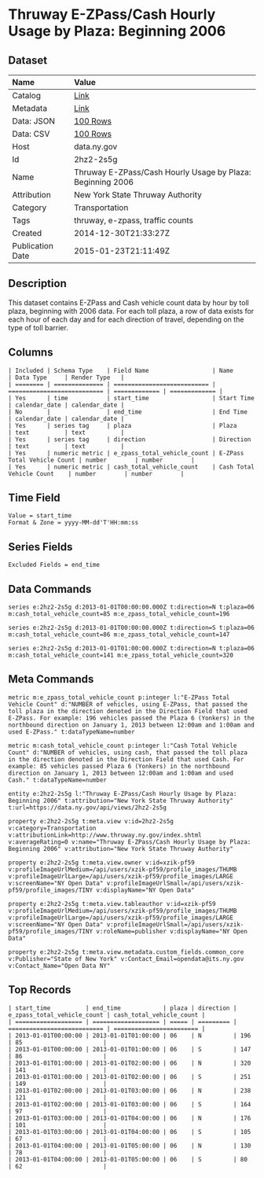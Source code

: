 # Thruway E-ZPass/Cash Hourly Usage by Plaza: Beginning 2006

## Dataset

| Name | Value |
| :--- | :---- |
| Catalog | [Link](https://catalog.data.gov/dataset/thruway-e-zpass-cash-hourly-usage-by-plaza-beginning-2006) |
| Metadata | [Link](https://data.ny.gov/api/views/2hz2-2s5g) |
| Data: JSON | [100 Rows](https://data.ny.gov/api/views/2hz2-2s5g/rows.json?max_rows=100) |
| Data: CSV | [100 Rows](https://data.ny.gov/api/views/2hz2-2s5g/rows.csv?max_rows=100) |
| Host | data.ny.gov |
| Id | 2hz2-2s5g |
| Name | Thruway E-ZPass/Cash Hourly Usage by Plaza: Beginning 2006 |
| Attribution | New York State Thruway Authority |
| Category | Transportation |
| Tags | thruway, e-zpass, traffic counts |
| Created | 2014-12-30T21:33:27Z |
| Publication Date | 2015-01-23T21:11:49Z |

## Description

This dataset contains E-ZPass and Cash vehicle count data by hour by toll plaza, beginning with 2006 data.  For each toll plaza, a row of data exists for each hour of each day and for each direction of travel, depending on the type of toll barrier.

## Columns

```ls
| Included | Schema Type    | Field Name                  | Name                        | Data Type     | Render Type   |
| ======== | ============== | =========================== | =========================== | ============= | ============= |
| Yes      | time           | start_time                  | Start Time                  | calendar_date | calendar_date |
| No       |                | end_time                    | End Time                    | calendar_date | calendar_date |
| Yes      | series tag     | plaza                       | Plaza                       | text          | text          |
| Yes      | series tag     | direction                   | Direction                   | text          | text          |
| Yes      | numeric metric | e_zpass_total_vehicle_count | E-ZPass Total Vehicle Count | number        | number        |
| Yes      | numeric metric | cash_total_vehicle_count    | Cash Total Vehicle Count    | number        | number        |
```

## Time Field

```ls
Value = start_time
Format & Zone = yyyy-MM-dd'T'HH:mm:ss
```

## Series Fields

```ls
Excluded Fields = end_time
```

## Data Commands

```ls
series e:2hz2-2s5g d:2013-01-01T00:00:00.000Z t:direction=N t:plaza=06 m:cash_total_vehicle_count=85 m:e_zpass_total_vehicle_count=196

series e:2hz2-2s5g d:2013-01-01T00:00:00.000Z t:direction=S t:plaza=06 m:cash_total_vehicle_count=86 m:e_zpass_total_vehicle_count=147

series e:2hz2-2s5g d:2013-01-01T01:00:00.000Z t:direction=N t:plaza=06 m:cash_total_vehicle_count=141 m:e_zpass_total_vehicle_count=320
```

## Meta Commands

```ls
metric m:e_zpass_total_vehicle_count p:integer l:"E-ZPass Total Vehicle Count" d:"NUMBER of vehicles, using E-ZPass, that passed the toll plaza in the direction denoted in the Direction Field that used E-ZPass. For example: 196 vehicles passed the Plaza 6 (Yonkers) in the northbound direction on January 1, 2013 between 12:00am and 1:00am and used E-ZPass." t:dataTypeName=number

metric m:cash_total_vehicle_count p:integer l:"Cash Total Vehicle Count" d:"NUMBER of vehicles, using cash, that passed the toll plaza in the direction denoted in the Direction Field that used Cash. For example: 85 vehicles passed Plaza 6 (Yonkers) in the northbound direction on January 1, 2013 between 12:00am and 1:00am and used Cash." t:dataTypeName=number

entity e:2hz2-2s5g l:"Thruway E-ZPass/Cash Hourly Usage by Plaza: Beginning 2006" t:attribution="New York State Thruway Authority" t:url=https://data.ny.gov/api/views/2hz2-2s5g

property e:2hz2-2s5g t:meta.view v:id=2hz2-2s5g v:category=Transportation v:attributionLink=http://www.thruway.ny.gov/index.shtml v:averageRating=0 v:name="Thruway E-ZPass/Cash Hourly Usage by Plaza: Beginning 2006" v:attribution="New York State Thruway Authority"

property e:2hz2-2s5g t:meta.view.owner v:id=xzik-pf59 v:profileImageUrlMedium=/api/users/xzik-pf59/profile_images/THUMB v:profileImageUrlLarge=/api/users/xzik-pf59/profile_images/LARGE v:screenName="NY Open Data" v:profileImageUrlSmall=/api/users/xzik-pf59/profile_images/TINY v:displayName="NY Open Data"

property e:2hz2-2s5g t:meta.view.tableauthor v:id=xzik-pf59 v:profileImageUrlMedium=/api/users/xzik-pf59/profile_images/THUMB v:profileImageUrlLarge=/api/users/xzik-pf59/profile_images/LARGE v:screenName="NY Open Data" v:profileImageUrlSmall=/api/users/xzik-pf59/profile_images/TINY v:roleName=publisher v:displayName="NY Open Data"

property e:2hz2-2s5g t:meta.view.metadata.custom_fields.common_core v:Publisher="State of New York" v:Contact_Email=opendata@its.ny.gov v:Contact_Name="Open Data NY"
```

## Top Records

```ls
| start_time          | end_time            | plaza | direction | e_zpass_total_vehicle_count | cash_total_vehicle_count | 
| =================== | =================== | ===== | ========= | =========================== | ======================== | 
| 2013-01-01T00:00:00 | 2013-01-01T01:00:00 | 06    | N         | 196                         | 85                       | 
| 2013-01-01T00:00:00 | 2013-01-01T01:00:00 | 06    | S         | 147                         | 86                       | 
| 2013-01-01T01:00:00 | 2013-01-01T02:00:00 | 06    | N         | 320                         | 141                      | 
| 2013-01-01T01:00:00 | 2013-01-01T02:00:00 | 06    | S         | 251                         | 149                      | 
| 2013-01-01T02:00:00 | 2013-01-01T03:00:00 | 06    | N         | 238                         | 121                      | 
| 2013-01-01T02:00:00 | 2013-01-01T03:00:00 | 06    | S         | 164                         | 97                       | 
| 2013-01-01T03:00:00 | 2013-01-01T04:00:00 | 06    | N         | 176                         | 101                      | 
| 2013-01-01T03:00:00 | 2013-01-01T04:00:00 | 06    | S         | 105                         | 67                       | 
| 2013-01-01T04:00:00 | 2013-01-01T05:00:00 | 06    | N         | 130                         | 78                       | 
| 2013-01-01T04:00:00 | 2013-01-01T05:00:00 | 06    | S         | 80                          | 62                       | 
```